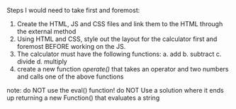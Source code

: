 Steps I would need to take first and foremost:

1. Create the HTML, JS and CSS files and link them to the HTML through the external method
2. Using HTML and CSS, style out the layout for the calculator first and foremost BEFORE working on the JS.
3. The calculator must have the following functions:
                                            a. add
                                            b. subtract
                                            c. divide
                                            d. multiply
4. create a new function *operate()* that takes an operator and two numbers and calls one of the above functions

note:   do NOT use the eval() function!
        do NOT Use a solution where it ends up returning a new Function() that evaluates a string
